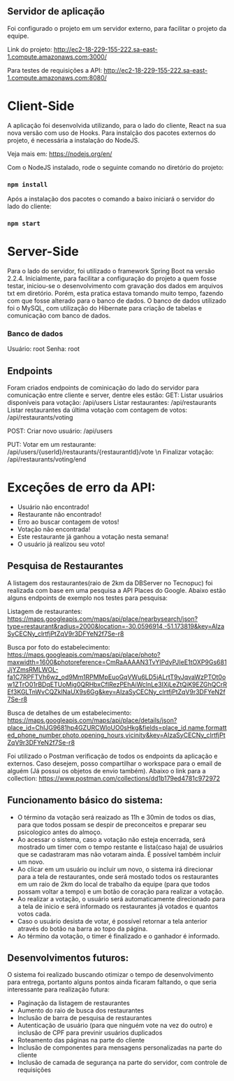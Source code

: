 ## Servidor de aplicação

Foi configurado o projeto em um servidor externo, para facilitar o projeto da equipe. 

Link do projeto: http://ec2-18-229-155-222.sa-east-1.compute.amazonaws.com:3000/

Para testes de requisições a API: http://ec2-18-229-155-222.sa-east-1.compute.amazonaws.com:8080/

# Client-Side

A aplicação foi desenvolvida utilizando, para o lado do cliente, React na sua nova versão com uso de Hooks. Para instalção dos pacotes externos do projeto, é necessária a instalação do NodeJS. 

Veja mais em: https://nodejs.org/en/

Com o NodeJS instalado, rode o seguinte comando no diretório do projeto:
### `npm install`

Após a instalação dos pacotes o comando a baixo iniciará o servidor do lado do cliente:
### `npm start`

# Server-Side

Para o lado do servidor, foi utilizado o framework Spring Boot na versão 2.2.4. Inicialmente, para facilitar a configuração do projeto a quem fosse testar, iniciou-se o desenvolvimento com gravação dos dados em arquivos txt em diretório. Porém, esta pratica estava tomando muito tempo, fazendo com que fosse alterado para o banco de dados. O banco de dados utilizado foi o MySQL, com utilização do Hibernate para criação de tabelas e comunicação com banco de dados.

### Banco de dados

Usuário: root
Senha: root

## Endpoints

Foram criados endpoints de cominicação do lado do servidor para comunicação entre cliente e server, dentre eles estão:
GET:
Listar usuários disponíveis para votação: /api/users
Listar restaurantes: /api/restaurants
Listar restaurantes da última votação com contagem de votos: /api/restaurants/voting

POST:
Criar novo usuário: /api/users

PUT:
Votar em um restaurante: /api/users/{userId}/restaurants/{restaurantId}/vote
\n
Finalizar votação: /api/restaurants/voting/end

# Exceções de erro da API:
- Usuário não encontrado!
- Restaurante não encontrado!
- Erro ao buscar contagem de votos!
- Votação não encontrada!
- Este restaurante já ganhou a votação nesta semana!
- O usuário já realizou seu voto!

## Pesquisa de Restaurantes

A listagem dos restaurantes(raio de 2km da DBServer no Tecnopuc) foi realizada com base em uma pesquisa a API Places do Google. Abaixo estão alguns endpoints de exemplo nos testes para pesquisa:

Listagem de restaurantes:
https://maps.googleapis.com/maps/api/place/nearbysearch/json?type=restaurant&radius=2000&location=-30.0596914,-51.173819&key=AIzaSyCECNy_clrtfjPtZqV9r3DFYeN2f7Se-r8

Busca por foto do estabelecimento:
https://maps.googleapis.com/maps/api/place/photo?maxwidth=1600&photoreference=CmRaAAAAN3TvYIPdyPJIeE1tOXP9Gs681JjYZmsRMLWOL-fa1C7RPFTVh6wz_od9Mm1RPMMpEuoGqVWu6LD5jALrtT9vJqvaWzPTOt0ow1ZTrO01rBDqETUoMig0QRHbxCfIRezPEhAiWclnLe3IXjLeZtQiK9EZGhQCrREf3KGLTnWvCQZklNaUX9s6Gg&key=AIzaSyCECNy_clrtfjPtZqV9r3DFYeN2f7Se-r8

Busca de detalhes de um estabelecimento:
https://maps.googleapis.com/maps/api/place/details/json?place_id=ChIJG9681hp4GZURCWloUO0sHkg&fields=place_id,name,formatted_phone_number,photo,opening_hours,vicinity&key=AIzaSyCECNy_clrtfjPtZqV9r3DFYeN2f7Se-r8

Foi utilizado o Postman verificação de todos os endpoints da aplicação e externos. Caso desejem, posso compartilhar o workspace para o email de alguém (Já possui os objetos de envio também). Abaixo o link para a collection:
https://www.postman.com/collections/dd1b179ed4781c972972

## Funcionamento básico do sistema:

- O término da votação será reaizado as 11h e 30min de todos os dias, para que todos possam se despir de preconceitos e preparar seu psicologico antes do almoço.
- Ao acessar o sistema, caso a votação não esteja encerrada, será mostrado um timer com o tempo restante e lista(caso haja) de usuários que se cadastraram mas não votaram ainda. É possível também incluir um novo.
- Ao clicar em um usuário ou incluir um novo, o sistema irá direcionar para a tela de restaurantes, onde será mostado todos os restaurantes em um raio de 2km do local de trabalho da equipe (para que todos possam voltar a tempo) e um botão de coração para realizar a votação.
- Ao realizar a votação, o usuário será automaticamente direcionado para a tela de inicio e será informado os restaurantes já votados e quantos votos cada.
- Caso o usuário desista de votar, é possível retornar a tela anterior através do botão na barra ao topo da página.
- Ao término da votação, o timer é finalizado e o ganhador é informado.

## Desenvolvimentos futuros:

O sistema foi realizado buscando otimizar o tempo de desenvolvimento para entrega, portanto alguns pontos ainda ficaram faltando, o que seria interessante para realização futura:
- Paginação da listagem de restaurantes
- Aumento do raio de busca dos restaurantes
- Inclusão de barra de pesquisa de restaurantes
- Autenticação de usuário (para que ninguém vote na vez do outro) e inclusão de CPF para previnir usuários duplicados
- Roteamento das páginas na parte do cliente
- Inclusão de componentes para mensagens personalizadas na parte do cliente
- Inclusão de camada de segurança na parte do servidor, com controle de requisições
